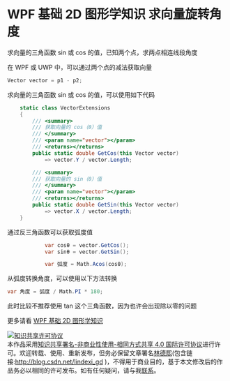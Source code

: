 
# WPF 基础 2D 图形学知识 求向量旋转角度

求向量的三角函数 sin 或 cos 的值，已知两个点，求两点相连线段角度

<!--more-->


<!-- 发布 -->

在 WPF 或 UWP 中，可以通过两个点的减法获取向量

```csharp
Vector vector = p1 - p2;
```

求向量的三角函数 sin 或 cos 的值，可以使用如下代码

```csharp
    static class VectorExtensions
    {
        /// <summary>
        /// 获取向量的 cos（θ）值
        /// </summary>
        /// <param name="vector"></param>
        /// <returns></returns>
        public static double GetCos(this Vector vector)
            => vector.Y / vector.Length;

        /// <summary>
        /// 获取向量的 sin（θ）值
        /// </summary>
        /// <param name="vector"></param>
        /// <returns></returns>
        public static double GetSin(this Vector vector)
            => vector.X / vector.Length;
    }
```

通过反三角函数可以获取弧度值

```csharp
            var cosθ = vector.GetCos();
            var sinθ = vector.GetSin();

            var 弧度 = Math.Acos(cosθ);
```

从弧度转换角度，可以使用以下方法转换

```csharp
var 角度 = 弧度 / Math.PI * 180;
```

此时比较不推荐使用 tan 这个三角函数，因为也许会出现除以零的问题

更多请看 [WPF 基础 2D 图形学知识](https://blog.lindexi.com/post/WPF-%E5%9F%BA%E7%A1%80-2D-%E5%9B%BE%E5%BD%A2%E5%AD%A6%E7%9F%A5%E8%AF%86.html )





<a rel="license" href="http://creativecommons.org/licenses/by-nc-sa/4.0/"><img alt="知识共享许可协议" style="border-width:0" src="https://licensebuttons.net/l/by-nc-sa/4.0/88x31.png" /></a><br />本作品采用<a rel="license" href="http://creativecommons.org/licenses/by-nc-sa/4.0/">知识共享署名-非商业性使用-相同方式共享 4.0 国际许可协议</a>进行许可。欢迎转载、使用、重新发布，但务必保留文章署名[林德熙](http://blog.csdn.net/lindexi_gd)(包含链接:http://blog.csdn.net/lindexi_gd )，不得用于商业目的，基于本文修改后的作品务必以相同的许可发布。如有任何疑问，请与我[联系](mailto:lindexi_gd@163.com)。